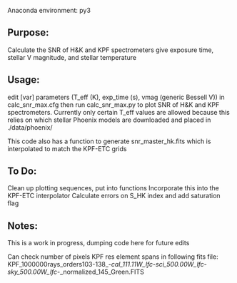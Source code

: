 Anaconda environment: py3


Purpose: 
-------
Calculate the SNR of H&K and KPF spectrometers give exposure time, stellar V magnitude, and stellar temperature

Usage:
----------
edit [var] parameters (T_eff (K), exp_time (s), vmag (generic Bessell V)) in calc_snr_max.cfg then run calc_snr_max.py to plot SNR of H&K and KPF spectrometers. Currently only certain T_eff values are allowed because this relies on which stellar Phoenix models are downloaded and placed in ./data/phoenix/

This code also has a function to generate  snr_master_hk.fits which is interpolated to match the KPF-ETC grids

To Do:
---------
Clean up plotting sequences, put into functions
Incorporate this into the KPF-ETC interpolator
Calculate errors on S_HK index and add saturation flag


Notes:
---------
This is a work in progress, dumping code here for future edits

Can check number of pixels KPF res element spans in following fits file: 
KPF_1000000rays_orders103-138_-_cal_111.11W_lfc_-_sci_500.00W_lfc_-_sky_500.00W_lfc_-_normalized_145_Green.FITS